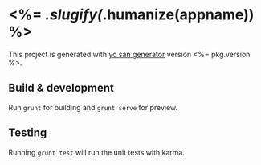 # <%= _.slugify(_.humanize(appname)) %>

This project is generated with [yo san generator](https://github.com/yeoman/generator-san)
version <%= pkg.version %>.

## Build & development

Run `grunt` for building and `grunt serve` for preview.

## Testing

Running `grunt test` will run the unit tests with karma.
